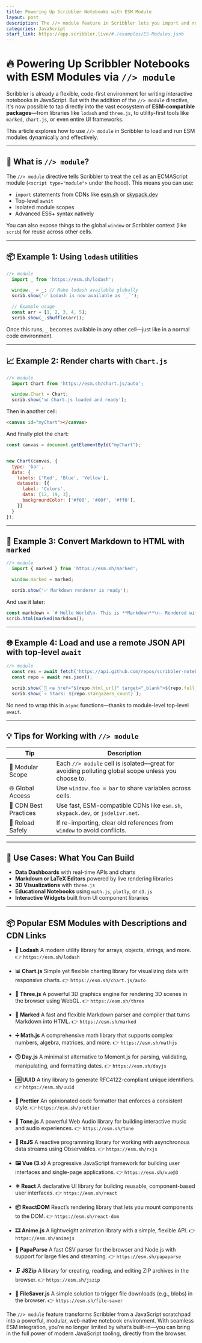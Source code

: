```yaml
---
title: Powering Up Scribbler Notebooks with ESM Module
layout: post
description: The //> module feature in Scribbler lets you import and run modern ESM libraries directly in notebook cells, unlocking powerful, modular, browser-native workflows.
categories: JavaScript
start_link: https://app.scribbler.live/#./examples/ES-Modules.jsnb
---
```


# 🔥 Powering Up Scribbler Notebooks with ESM Modules via `//> module`

Scribbler is already a flexible, code-first environment for writing interactive notebooks in JavaScript. But with the addition of the `//> module` directive, it's now possible to tap directly into the vast ecosystem of **ESM-compatible packages**—from libraries like `lodash` and `three.js`, to utility-first tools like `marked`, `chart.js`, or even entire UI frameworks.

This article explores how to use `//> module` in Scribbler to load and run ESM modules dynamically and effectively.

---

## 🧠 What is `//> module`?

The `//> module` directive tells Scribbler to treat the cell as an ECMAScript module (`<script type="module">` under the hood). This means you can use:

* `import` statements from CDNs like [esm.sh](https://esm.sh) or [skypack.dev](https://www.skypack.dev/)
* Top-level `await`
* Isolated module scopes
* Advanced ES6+ syntax natively

You can also expose things to the global `window` or Scribbler context (like `scrib`) for reuse across other cells.

---

## 📦 Example 1: Using `lodash` utilities

```js
//> module
  import _ from 'https://esm.sh/lodash';

  window._ = _; // Make lodash available globally
  scrib.show('✅ Lodash is now available as `_`');

  // Example usage
  const arr = [1, 2, 3, 4, 5];
  scrib.show(_.shuffle(arr));
```

Once this runs, `_` becomes available in any other cell—just like in a normal code environment.

---

## 📈 Example 2: Render charts with `Chart.js`

```js
//> module
  import Chart from 'https://esm.sh/chart.js/auto';

  window.Chart = Chart;
  scrib.show('📊 Chart.js loaded and ready');
```

Then in another cell:
```html
<canvas id="myChart"></canvas>
```
And finally plot the chart:
```js
const canvas = document.getElementById("myChart");


new Chart(canvas, {
  type: 'bar',
  data: {
    labels: ['Red', 'Blue', 'Yellow'],
    datasets: [{
      label: 'Colors',
      data: [12, 19, 3],
      backgroundColor: ['#f00', '#00f', '#ff0'],
    }]
  }
});
```

---

## 📜 Example 3: Convert Markdown to HTML with `marked`

```js
//> module
  import { marked } from 'https://esm.sh/marked';

  window.marked = marked;

  scrib.show('✅ Markdown renderer is ready');
```

And use it later:

```js
const markdown = `# Hello World\n- This is **Markdown**\n- Rendered with \`marked\``;
scrib.html(marked(markdown));
```

---

## 🌐 Example 4: Load and use a remote JSON API with top-level `await`

```js
//> module
  const res = await fetch('https://api.github.com/repos/scribbler-notebook/scribbler');
  const repo = await res.json();

  scrib.show(`🔗 <a href="${repo.html_url}" target="_blank">${repo.full_name}</a>`);
  scrib.show(`⭐ Stars: ${repo.stargazers_count}`);
```

No need to wrap this in `async` functions—thanks to module-level top-level `await`.

---

## 💡 Tips for Working with `//> module`

| Tip                   | Description                                                                                        |
| --------------------- | -------------------------------------------------------------------------------------------------- |
| 🧩 Modular Scope      | Each `//> module` cell is isolated—great for avoiding polluting global scope unless you choose to. |
| 🌐 Global Access      | Use `window.foo = bar` to share variables across cells.                                            |
| 🚀 CDN Best Practices | Use fast, ESM-compatible CDNs like `esm.sh`, `skypack.dev`, or `jsdelivr.net`.                     |
| 🔄 Reload Safely      | If re-importing, clear old references from `window` to avoid conflicts.                            |

---

## 🔮 Use Cases: What You Can Build

* **Data Dashboards** with real-time APIs and charts
* **Markdown or LaTeX Editors** powered by live rendering libraries
* **3D Visualizations** with `three.js`
* **Educational Notebooks** using `math.js`, `plotly`, or `d3.js`
* **Interactive Widgets** built from UI component libraries



---


## 📦 Popular ESM Modules with Descriptions and CDN Links

* **🔧 Lodash**
  A modern utility library for arrays, objects, strings, and more.
  👉 `https://esm.sh/lodash`


* **📊 Chart.js**
  Simple yet flexible charting library for visualizing data with responsive charts.
  👉 `https://esm.sh/chart.js/auto`

* **🧱 Three.js**
  A powerful 3D graphics engine for rendering 3D scenes in the browser using WebGL.
  👉 `https://esm.sh/three`

* **📝 Marked**
  A fast and flexible Markdown parser and compiler that turns Markdown into HTML.
  👉 `https://esm.sh/marked`

* **➗ Math.js**
  A comprehensive math library that supports complex numbers, algebra, matrices, and more.
  👉 `https://esm.sh/mathjs`

* **🕓 Day.js**
  A minimalist alternative to Moment.js for parsing, validating, manipulating, and formatting dates.
  👉 `https://esm.sh/dayjs`

* **🆔 UUID**
  A tiny library to generate RFC4122-compliant unique identifiers.
  👉 `https://esm.sh/uuid`

* **🧹 Prettier**
  An opinionated code formatter that enforces a consistent style.
  👉 `https://esm.sh/prettier`

* **🎵 Tone.js**
  A powerful Web Audio library for building interactive music and audio experiences.
  👉 `https://esm.sh/tone`

* **🔄 RxJS**
  A reactive programming library for working with asynchronous data streams using Observables.
  👉 `https://esm.sh/rxjs`

* **🖼️ Vue (3.x)**
  A progressive JavaScript framework for building user interfaces and single-page applications.
  👉 `https://esm.sh/vue@3`

* **⚛️ React**
  A declarative UI library for building reusable, component-based user interfaces.
  👉 `https://esm.sh/react`

* **📦 ReactDOM**
  React’s rendering library that lets you mount components to the DOM.
  👉 `https://esm.sh/react-dom`

* **🎞️ Anime.js**
  A lightweight animation library with a simple, flexible API.
  👉 `https://esm.sh/animejs`

* **📄 PapaParse**
  A fast CSV parser for the browser and Node.js with support for large files and streaming.
  👉 `https://esm.sh/papaparse`

* **🗜️ JSZip**
  A library for creating, reading, and editing ZIP archives in the browser.
  👉 `https://esm.sh/jszip`

* **💾 FileSaver.js**
  A simple solution to trigger file downloads (e.g., blobs) in the browser.
  👉 `https://esm.sh/file-saver`

The `//> module` feature transforms Scribbler from a JavaScript scratchpad into a powerful, modular, web-native notebook environment. With seamless ESM integration, you’re no longer limited by what’s built-in—you can bring in the full power of modern JavaScript tooling, directly from the browser.
